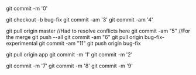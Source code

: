 git commit -m '0'

git checkout -b bug-fix
git commit -am '3'
git commit -am '4'

git pull origin master
//Had to resolve conflicts here
git commit -am "5" //For the merge
git push --all
git commit -am "6"
git pull origin bug-fix-experimental
git commit -am "11"
git push origin bug-fix
 
git pull origin app
git commit -m '1'
git commit -m '2'

git commit -m '7'
git commit -m '8'
git commit -m '9'
